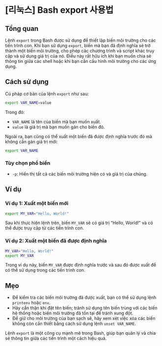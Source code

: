 # [리눅스] Bash export 사용법

## Tổng quan
Lệnh `export` trong Bash được sử dụng để thiết lập biến môi trường cho các tiến trình con. Khi bạn sử dụng `export`, biến mà bạn đã định nghĩa sẽ trở thành một biến môi trường, cho phép các chương trình và script khác truy cập và sử dụng giá trị của nó. Điều này rất hữu ích khi bạn muốn chia sẻ thông tin giữa các shell hoặc khi bạn cần cấu hình môi trường cho các ứng dụng.

## Cách sử dụng
Cú pháp cơ bản của lệnh `export` như sau:

```bash
export VAR_NAME=value
```

Trong đó:
- `VAR_NAME` là tên của biến mà bạn muốn xuất.
- `value` là giá trị mà bạn muốn gán cho biến đó.

Ngoài ra, bạn cũng có thể xuất một biến đã được định nghĩa trước đó mà không cần gán giá trị mới:

```bash
export VAR_NAME
```

### Tùy chọn phổ biến
- `-p`: Hiển thị tất cả các biến môi trường hiện có và giá trị của chúng.

## Ví dụ
### Ví dụ 1: Xuất một biến mới
```bash
export MY_VAR="Hello, World!"
```
Sau khi thực hiện lệnh trên, biến `MY_VAR` sẽ có giá trị "Hello, World!" và có thể được truy cập từ các tiến trình con.

### Ví dụ 2: Xuất một biến đã được định nghĩa
```bash
MY_VAR="Hello, World!"
export MY_VAR
```
Trong ví dụ này, biến `MY_VAR` được định nghĩa trước và sau đó được xuất để có thể sử dụng trong các tiến trình con.

## Mẹo
- Để kiểm tra các biến môi trường đã được xuất, bạn có thể sử dụng lệnh `printenv` hoặc `env`.
- Hãy cẩn thận khi đặt tên biến; tránh sử dụng tên biến trùng với các biến hệ thống hoặc biến môi trường đã tồn tại để tránh xung đột.
- Để giữ cho môi trường của bạn sạch sẽ, hãy xem xét việc xóa các biến không còn cần thiết bằng cách sử dụng lệnh `unset VAR_NAME`.

Lệnh `export` là một công cụ mạnh mẽ trong Bash, giúp bạn quản lý và chia sẻ thông tin giữa các tiến trình một cách hiệu quả.
